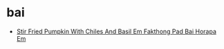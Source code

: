 # bai

 * [Stir Fried Pumpkin With Chiles And Basil Em Fakthong Pad Bai Horapa Em](index/s/stir-fried-pumpkin-with-chiles-and-basil-em-fakthong-pad-bai-horapa-em-355269.json)
